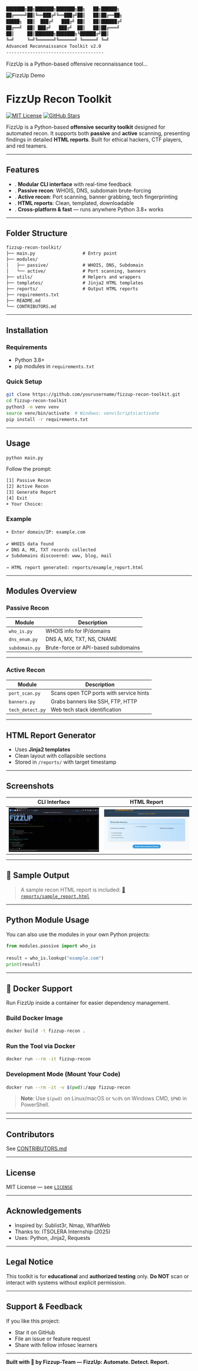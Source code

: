 
```bash

███████╗██╗███████╗███████╗██╗   ██╗██████╗ 
██╔════╝██║╚══███╔╝╚══███╔╝██║   ██║██╔══██╗
█████╗  ██║  ███╔╝   ███╔╝ ██║   ██║██████╔╝
██╔══╝  ██║ ███╔╝   ███╔╝  ██║   ██║██╔═══╝ 
██║     ██║███████╗███████╗╚██████╔╝██║     
╚═╝     ╚═╝╚══════╝╚══════╝ ╚═════╝ ╚═╝     
Advanced Reconnaissance Toolkit v2.0
-------------------------------------
```
FizzUp is a Python-based offensive reconnaissance tool...


![FizzUp Demo](https://media1.giphy.com/media/v1.Y2lkPTc5MGI3NjExZnF0bDFrZXhicDZwemZrbGh4bDBwdHM5cm8zYWJoeGpvcjV0OTNmbSZlcD12MV9pbnRlcm5hbF9naWZfYnlfaWQmY3Q9Zw/ohsPi2XqHHlIu80lOw/giphy.gif)


# FizzUp Recon Toolkit

[![MIT License](https://img.shields.io/badge/License-MIT-yellow.svg)](LICENSE)
[![GitHub Stars](https://img.shields.io/github/stars/hurrainjhl/fizzup-recon-toolkit?style=social)](https://github.com/yourusername/fizzup-recon-toolkit)

FizzUp is a Python-based **offensive security toolkit** designed for automated recon. It supports both **passive** and **active** scanning, presenting findings in detailed **HTML reports**. Built for ethical hackers, CTF players, and red teamers.

---

## Features

* . **Modular CLI interface** with real-time feedback
* . **Passive recon**: WHOIS, DNS, subdomain brute-forcing
* . **Active recon**: Port scanning, banner grabbing, tech fingerprinting
* . **HTML reports**: Clean, templated, downloadable
* . **Cross-platform & fast** — runs anywhere Python 3.8+ works

---

## Folder Structure

```text
fizzup-recon-toolkit/
├── main.py                  # Entry point
├── modules/
│   ├── passive/             # WHOIS, DNS, Subdomain
│   └── active/              # Port scanning, banners
├── utils/                   # Helpers and wrappers
├── templates/               # Jinja2 HTML templates
├── reports/                 # Output HTML reports
├── requirements.txt
├── README.md
└── CONTRIBUTORS.md
```

---

##  Installation

### Requirements

* Python 3.8+
* pip modules in `requirements.txt`

### Quick Setup

```bash
git clone https://github.com/yourusername/fizzup-recon-toolkit.git
cd fizzup-recon-toolkit
python3 -m venv venv
source venv/bin/activate  # Windows: venv\Scripts\activate
pip install -r requirements.txt
```

---

##  Usage

```bash
python main.py
```

Follow the prompt:

```text
[1] Passive Recon
[2] Active Recon
[3] Generate Report
[4] Exit
➤ Your Choice:
```

### Example

```text
➤ Enter domain/IP: example.com

✔ WHOIS data found
✔ DNS A, MX, TXT records collected
✔ Subdomains discovered: www, blog, mail

→ HTML report generated: reports/example_report.html
```

---

##  Modules Overview

###  Passive Recon

| Module         | Description                         |
| -------------- | ----------------------------------- |
| `who_is.py`    | WHOIS info for IP/domains           |
| `dns_enum.py`  | DNS A, MX, TXT, NS, CNAME           |
| `subdomain.py` | Brute-force or API-based subdomains |

---

###  Active Recon

| Module           | Description                             |
| ---------------- | --------------------------------------- |
| `port_scan.py`   | Scans open TCP ports with service hints |
| `banners.py`     | Grabs banners like SSH, FTP, HTTP       |
| `tech_detect.py` | Web tech stack identification           |

---

##  HTML Report Generator

* Uses **Jinja2 templates**
* Clean layout with collapsible sections
* Stored in `/reports/` with target timestamp


---

##  Screenshots

| CLI Interface             | HTML Report                 |
| ------------------------- | --------------------------- |
| ![](screenshorts/menu.png) | ![](screenshorts/Report.png) |

---

## 🧪 Sample Output

> A sample recon HTML report is included:
> [🔗 `reports/sample_report.html`](reports/fullreport.html)

---

##  Python Module Usage

You can also use the modules in your own Python projects:

```python
from modules.passive import who_is

result = who_is.lookup("example.com")
print(result)
```
---

## 🐳 Docker Support

Run FizzUp inside a container for easier dependency management.

###  Build Docker Image

```bash
docker build -t fizzup-recon .
```

###  Run the Tool via Docker

```bash
docker run --rm -it fizzup-recon
```

###  Development Mode (Mount Your Code)

```bash
docker run --rm -it -v $(pwd):/app fizzup-recon
```

> **Note**: Use `$(pwd)` on Linux/macOS or `%cd%` on Windows CMD, `$PWD` in PowerShell.

---

---

##  Contributors

See [CONTRIBUTORS.md](CONTRIBUTORS.md)

---

##  License

MIT License — see [`LICENSE`](LICENSE)

---

##  Acknowledgements

* Inspired by: Sublist3r, Nmap, WhatWeb
* Thanks to: ITSOLERA Internship (2025)
* Uses: Python, Jinja2, Requests

---

## Legal Notice

This toolkit is for **educational** and **authorized testing** only.
**Do NOT** scan or interact with systems without explicit permission.

---

##  Support & Feedback

If you like this project:

*  Star it on GitHub
*  File an issue or feature request
*  Share with fellow infosec learners

---

**Built with 🧠 by Fizzup-Team — FizzUp: Automate. Detect. Report.**
